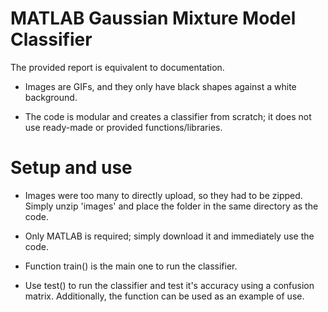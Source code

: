 # MATLAB Gaussian Mixture Model Classifier

The provided report is equivalent to documentation.

- Images are GIFs, and they only have black shapes against a white background.

- The code is modular and creates a classifier from scratch; it does not use ready-made or provided functions/libraries.

# Setup and use

- Images were too many to directly upload, so they had to be zipped. Simply unzip 'images' and place the folder in the same directory as the code.

- Only MATLAB is required; simply download it and immediately use the code.

- Function train() is the main one to run the classifier. 

- Use test() to run the classifier and test it's accuracy using a confusion matrix. Additionally, the function can be used as an example of use.
